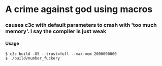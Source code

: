 # A crime against god using macros
### causes c3c with default parameters to crash with 'too much memory'. I say the compiler is just weak


#### Usage
```shell
$ c3c build -O5 --trust=full --max-mem 2000000000
$ ./build/number_fuckery
```
